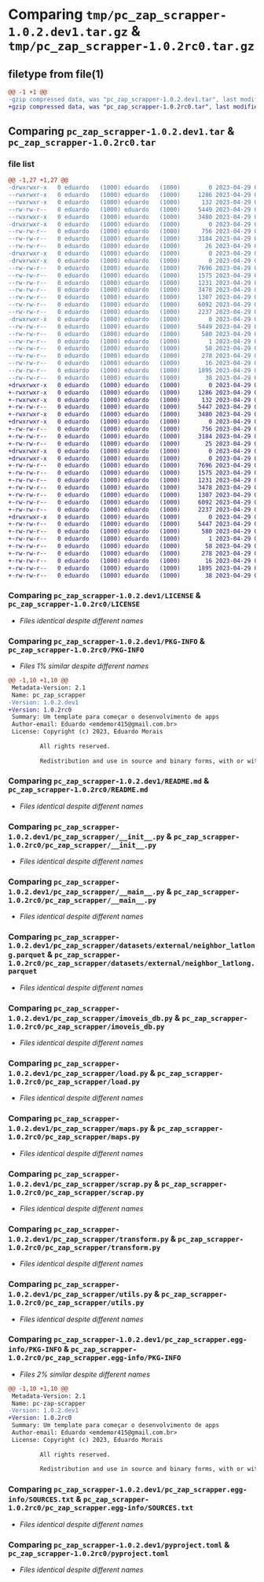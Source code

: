 # Comparing `tmp/pc_zap_scrapper-1.0.2.dev1.tar.gz` & `tmp/pc_zap_scrapper-1.0.2rc0.tar.gz`

## filetype from file(1)

```diff
@@ -1 +1 @@
-gzip compressed data, was "pc_zap_scrapper-1.0.2.dev1.tar", last modified: Sat Apr 29 03:05:12 2023, max compression
+gzip compressed data, was "pc_zap_scrapper-1.0.2rc0.tar", last modified: Sat Apr 29 03:06:08 2023, max compression
```

## Comparing `pc_zap_scrapper-1.0.2.dev1.tar` & `pc_zap_scrapper-1.0.2rc0.tar`

### file list

```diff
@@ -1,27 +1,27 @@
-drwxrwxr-x   0 eduardo   (1000) eduardo   (1000)        0 2023-04-29 03:05:12.498317 pc_zap_scrapper-1.0.2.dev1/
--rwxrwxr-x   0 eduardo   (1000) eduardo   (1000)     1286 2023-04-29 02:34:41.000000 pc_zap_scrapper-1.0.2.dev1/LICENSE
--rwxrwxr-x   0 eduardo   (1000) eduardo   (1000)      132 2023-04-29 02:34:41.000000 pc_zap_scrapper-1.0.2.dev1/MANIFEST.in
--rw-rw-r--   0 eduardo   (1000) eduardo   (1000)     5449 2023-04-29 03:05:12.498317 pc_zap_scrapper-1.0.2.dev1/PKG-INFO
--rwxrwxr-x   0 eduardo   (1000) eduardo   (1000)     3480 2023-04-29 02:34:41.000000 pc_zap_scrapper-1.0.2.dev1/README.md
-drwxrwxr-x   0 eduardo   (1000) eduardo   (1000)        0 2023-04-29 03:05:12.498317 pc_zap_scrapper-1.0.2.dev1/pc_zap_scrapper/
--rw-rw-r--   0 eduardo   (1000) eduardo   (1000)      756 2023-04-29 02:34:41.000000 pc_zap_scrapper-1.0.2.dev1/pc_zap_scrapper/__init__.py
--rw-rw-r--   0 eduardo   (1000) eduardo   (1000)     3184 2023-04-29 02:34:41.000000 pc_zap_scrapper-1.0.2.dev1/pc_zap_scrapper/__main__.py
--rw-rw-r--   0 eduardo   (1000) eduardo   (1000)       26 2023-04-29 03:05:00.000000 pc_zap_scrapper-1.0.2.dev1/pc_zap_scrapper/_version.py
-drwxrwxr-x   0 eduardo   (1000) eduardo   (1000)        0 2023-04-29 03:05:12.498317 pc_zap_scrapper-1.0.2.dev1/pc_zap_scrapper/datasets/
-drwxrwxr-x   0 eduardo   (1000) eduardo   (1000)        0 2023-04-29 03:05:12.498317 pc_zap_scrapper-1.0.2.dev1/pc_zap_scrapper/datasets/external/
--rw-rw-r--   0 eduardo   (1000) eduardo   (1000)     7696 2023-04-29 02:34:41.000000 pc_zap_scrapper-1.0.2.dev1/pc_zap_scrapper/datasets/external/neighbor_latlong.parquet
--rw-rw-r--   0 eduardo   (1000) eduardo   (1000)     1575 2023-04-29 02:34:41.000000 pc_zap_scrapper-1.0.2.dev1/pc_zap_scrapper/imoveis_db.py
--rw-rw-r--   0 eduardo   (1000) eduardo   (1000)     1231 2023-04-29 02:34:41.000000 pc_zap_scrapper-1.0.2.dev1/pc_zap_scrapper/load.py
--rw-rw-r--   0 eduardo   (1000) eduardo   (1000)     3478 2023-04-29 02:34:41.000000 pc_zap_scrapper-1.0.2.dev1/pc_zap_scrapper/maps.py
--rw-rw-r--   0 eduardo   (1000) eduardo   (1000)     1307 2023-04-29 02:34:41.000000 pc_zap_scrapper-1.0.2.dev1/pc_zap_scrapper/scrap.py
--rw-rw-r--   0 eduardo   (1000) eduardo   (1000)     6092 2023-04-29 03:02:38.000000 pc_zap_scrapper-1.0.2.dev1/pc_zap_scrapper/transform.py
--rw-rw-r--   0 eduardo   (1000) eduardo   (1000)     2237 2023-04-29 03:02:49.000000 pc_zap_scrapper-1.0.2.dev1/pc_zap_scrapper/utils.py
-drwxrwxr-x   0 eduardo   (1000) eduardo   (1000)        0 2023-04-29 03:05:12.498317 pc_zap_scrapper-1.0.2.dev1/pc_zap_scrapper.egg-info/
--rw-rw-r--   0 eduardo   (1000) eduardo   (1000)     5449 2023-04-29 03:05:12.000000 pc_zap_scrapper-1.0.2.dev1/pc_zap_scrapper.egg-info/PKG-INFO
--rw-rw-r--   0 eduardo   (1000) eduardo   (1000)      580 2023-04-29 03:05:12.000000 pc_zap_scrapper-1.0.2.dev1/pc_zap_scrapper.egg-info/SOURCES.txt
--rw-rw-r--   0 eduardo   (1000) eduardo   (1000)        1 2023-04-29 03:05:12.000000 pc_zap_scrapper-1.0.2.dev1/pc_zap_scrapper.egg-info/dependency_links.txt
--rw-rw-r--   0 eduardo   (1000) eduardo   (1000)       58 2023-04-29 03:05:12.000000 pc_zap_scrapper-1.0.2.dev1/pc_zap_scrapper.egg-info/entry_points.txt
--rw-rw-r--   0 eduardo   (1000) eduardo   (1000)      278 2023-04-29 03:05:12.000000 pc_zap_scrapper-1.0.2.dev1/pc_zap_scrapper.egg-info/requires.txt
--rw-rw-r--   0 eduardo   (1000) eduardo   (1000)       16 2023-04-29 03:05:12.000000 pc_zap_scrapper-1.0.2.dev1/pc_zap_scrapper.egg-info/top_level.txt
--rw-rw-r--   0 eduardo   (1000) eduardo   (1000)     1895 2023-04-29 02:34:41.000000 pc_zap_scrapper-1.0.2.dev1/pyproject.toml
--rw-rw-r--   0 eduardo   (1000) eduardo   (1000)       38 2023-04-29 03:05:12.498317 pc_zap_scrapper-1.0.2.dev1/setup.cfg
+drwxrwxr-x   0 eduardo   (1000) eduardo   (1000)        0 2023-04-29 03:06:08.272096 pc_zap_scrapper-1.0.2rc0/
+-rwxrwxr-x   0 eduardo   (1000) eduardo   (1000)     1286 2023-04-29 02:34:41.000000 pc_zap_scrapper-1.0.2rc0/LICENSE
+-rwxrwxr-x   0 eduardo   (1000) eduardo   (1000)      132 2023-04-29 02:34:41.000000 pc_zap_scrapper-1.0.2rc0/MANIFEST.in
+-rw-rw-r--   0 eduardo   (1000) eduardo   (1000)     5447 2023-04-29 03:06:08.272096 pc_zap_scrapper-1.0.2rc0/PKG-INFO
+-rwxrwxr-x   0 eduardo   (1000) eduardo   (1000)     3480 2023-04-29 02:34:41.000000 pc_zap_scrapper-1.0.2rc0/README.md
+drwxrwxr-x   0 eduardo   (1000) eduardo   (1000)        0 2023-04-29 03:06:08.272096 pc_zap_scrapper-1.0.2rc0/pc_zap_scrapper/
+-rw-rw-r--   0 eduardo   (1000) eduardo   (1000)      756 2023-04-29 02:34:41.000000 pc_zap_scrapper-1.0.2rc0/pc_zap_scrapper/__init__.py
+-rw-rw-r--   0 eduardo   (1000) eduardo   (1000)     3184 2023-04-29 02:34:41.000000 pc_zap_scrapper-1.0.2rc0/pc_zap_scrapper/__main__.py
+-rw-rw-r--   0 eduardo   (1000) eduardo   (1000)       25 2023-04-29 03:06:03.000000 pc_zap_scrapper-1.0.2rc0/pc_zap_scrapper/_version.py
+drwxrwxr-x   0 eduardo   (1000) eduardo   (1000)        0 2023-04-29 03:06:08.272096 pc_zap_scrapper-1.0.2rc0/pc_zap_scrapper/datasets/
+drwxrwxr-x   0 eduardo   (1000) eduardo   (1000)        0 2023-04-29 03:06:08.272096 pc_zap_scrapper-1.0.2rc0/pc_zap_scrapper/datasets/external/
+-rw-rw-r--   0 eduardo   (1000) eduardo   (1000)     7696 2023-04-29 02:34:41.000000 pc_zap_scrapper-1.0.2rc0/pc_zap_scrapper/datasets/external/neighbor_latlong.parquet
+-rw-rw-r--   0 eduardo   (1000) eduardo   (1000)     1575 2023-04-29 02:34:41.000000 pc_zap_scrapper-1.0.2rc0/pc_zap_scrapper/imoveis_db.py
+-rw-rw-r--   0 eduardo   (1000) eduardo   (1000)     1231 2023-04-29 02:34:41.000000 pc_zap_scrapper-1.0.2rc0/pc_zap_scrapper/load.py
+-rw-rw-r--   0 eduardo   (1000) eduardo   (1000)     3478 2023-04-29 02:34:41.000000 pc_zap_scrapper-1.0.2rc0/pc_zap_scrapper/maps.py
+-rw-rw-r--   0 eduardo   (1000) eduardo   (1000)     1307 2023-04-29 02:34:41.000000 pc_zap_scrapper-1.0.2rc0/pc_zap_scrapper/scrap.py
+-rw-rw-r--   0 eduardo   (1000) eduardo   (1000)     6092 2023-04-29 03:02:38.000000 pc_zap_scrapper-1.0.2rc0/pc_zap_scrapper/transform.py
+-rw-rw-r--   0 eduardo   (1000) eduardo   (1000)     2237 2023-04-29 03:02:49.000000 pc_zap_scrapper-1.0.2rc0/pc_zap_scrapper/utils.py
+drwxrwxr-x   0 eduardo   (1000) eduardo   (1000)        0 2023-04-29 03:06:08.272096 pc_zap_scrapper-1.0.2rc0/pc_zap_scrapper.egg-info/
+-rw-rw-r--   0 eduardo   (1000) eduardo   (1000)     5447 2023-04-29 03:06:08.000000 pc_zap_scrapper-1.0.2rc0/pc_zap_scrapper.egg-info/PKG-INFO
+-rw-rw-r--   0 eduardo   (1000) eduardo   (1000)      580 2023-04-29 03:06:08.000000 pc_zap_scrapper-1.0.2rc0/pc_zap_scrapper.egg-info/SOURCES.txt
+-rw-rw-r--   0 eduardo   (1000) eduardo   (1000)        1 2023-04-29 03:06:08.000000 pc_zap_scrapper-1.0.2rc0/pc_zap_scrapper.egg-info/dependency_links.txt
+-rw-rw-r--   0 eduardo   (1000) eduardo   (1000)       58 2023-04-29 03:06:08.000000 pc_zap_scrapper-1.0.2rc0/pc_zap_scrapper.egg-info/entry_points.txt
+-rw-rw-r--   0 eduardo   (1000) eduardo   (1000)      278 2023-04-29 03:06:08.000000 pc_zap_scrapper-1.0.2rc0/pc_zap_scrapper.egg-info/requires.txt
+-rw-rw-r--   0 eduardo   (1000) eduardo   (1000)       16 2023-04-29 03:06:08.000000 pc_zap_scrapper-1.0.2rc0/pc_zap_scrapper.egg-info/top_level.txt
+-rw-rw-r--   0 eduardo   (1000) eduardo   (1000)     1895 2023-04-29 02:34:41.000000 pc_zap_scrapper-1.0.2rc0/pyproject.toml
+-rw-rw-r--   0 eduardo   (1000) eduardo   (1000)       38 2023-04-29 03:06:08.272096 pc_zap_scrapper-1.0.2rc0/setup.cfg
```

### Comparing `pc_zap_scrapper-1.0.2.dev1/LICENSE` & `pc_zap_scrapper-1.0.2rc0/LICENSE`

 * *Files identical despite different names*

### Comparing `pc_zap_scrapper-1.0.2.dev1/PKG-INFO` & `pc_zap_scrapper-1.0.2rc0/PKG-INFO`

 * *Files 1% similar despite different names*

```diff
@@ -1,10 +1,10 @@
 Metadata-Version: 2.1
 Name: pc_zap_scrapper
-Version: 1.0.2.dev1
+Version: 1.0.2rc0
 Summary: Um template para começar o desenvolvimento de apps
 Author-email: Eduardo <emdemor415@gmail.com.br>
 License: Copyright (c) 2023, Eduardo Morais
         
         All rights reserved.
         
         Redistribution and use in source and binary forms, with or without modification, are permitted provided that the following conditions are met:
```

### Comparing `pc_zap_scrapper-1.0.2.dev1/README.md` & `pc_zap_scrapper-1.0.2rc0/README.md`

 * *Files identical despite different names*

### Comparing `pc_zap_scrapper-1.0.2.dev1/pc_zap_scrapper/__init__.py` & `pc_zap_scrapper-1.0.2rc0/pc_zap_scrapper/__init__.py`

 * *Files identical despite different names*

### Comparing `pc_zap_scrapper-1.0.2.dev1/pc_zap_scrapper/__main__.py` & `pc_zap_scrapper-1.0.2rc0/pc_zap_scrapper/__main__.py`

 * *Files identical despite different names*

### Comparing `pc_zap_scrapper-1.0.2.dev1/pc_zap_scrapper/datasets/external/neighbor_latlong.parquet` & `pc_zap_scrapper-1.0.2rc0/pc_zap_scrapper/datasets/external/neighbor_latlong.parquet`

 * *Files identical despite different names*

### Comparing `pc_zap_scrapper-1.0.2.dev1/pc_zap_scrapper/imoveis_db.py` & `pc_zap_scrapper-1.0.2rc0/pc_zap_scrapper/imoveis_db.py`

 * *Files identical despite different names*

### Comparing `pc_zap_scrapper-1.0.2.dev1/pc_zap_scrapper/load.py` & `pc_zap_scrapper-1.0.2rc0/pc_zap_scrapper/load.py`

 * *Files identical despite different names*

### Comparing `pc_zap_scrapper-1.0.2.dev1/pc_zap_scrapper/maps.py` & `pc_zap_scrapper-1.0.2rc0/pc_zap_scrapper/maps.py`

 * *Files identical despite different names*

### Comparing `pc_zap_scrapper-1.0.2.dev1/pc_zap_scrapper/scrap.py` & `pc_zap_scrapper-1.0.2rc0/pc_zap_scrapper/scrap.py`

 * *Files identical despite different names*

### Comparing `pc_zap_scrapper-1.0.2.dev1/pc_zap_scrapper/transform.py` & `pc_zap_scrapper-1.0.2rc0/pc_zap_scrapper/transform.py`

 * *Files identical despite different names*

### Comparing `pc_zap_scrapper-1.0.2.dev1/pc_zap_scrapper/utils.py` & `pc_zap_scrapper-1.0.2rc0/pc_zap_scrapper/utils.py`

 * *Files identical despite different names*

### Comparing `pc_zap_scrapper-1.0.2.dev1/pc_zap_scrapper.egg-info/PKG-INFO` & `pc_zap_scrapper-1.0.2rc0/pc_zap_scrapper.egg-info/PKG-INFO`

 * *Files 2% similar despite different names*

```diff
@@ -1,10 +1,10 @@
 Metadata-Version: 2.1
 Name: pc-zap-scrapper
-Version: 1.0.2.dev1
+Version: 1.0.2rc0
 Summary: Um template para começar o desenvolvimento de apps
 Author-email: Eduardo <emdemor415@gmail.com.br>
 License: Copyright (c) 2023, Eduardo Morais
         
         All rights reserved.
         
         Redistribution and use in source and binary forms, with or without modification, are permitted provided that the following conditions are met:
```

### Comparing `pc_zap_scrapper-1.0.2.dev1/pc_zap_scrapper.egg-info/SOURCES.txt` & `pc_zap_scrapper-1.0.2rc0/pc_zap_scrapper.egg-info/SOURCES.txt`

 * *Files identical despite different names*

### Comparing `pc_zap_scrapper-1.0.2.dev1/pyproject.toml` & `pc_zap_scrapper-1.0.2rc0/pyproject.toml`

 * *Files identical despite different names*

